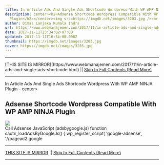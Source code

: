 ```yaml
---
title: In Article Ads And Single Ads Shortcode Wordpress With WP AMP NINJA Plugin
description: center><h2>Adsense Shortcode Wordpress Compatible With WP AMP NINJA
  Plugin</h2></center><img src=https://imgdb.net/images/3203.jpg /><br
author: Dimas Lanjaka Kumala Indra
url: https://www.webmanajemen.com/2017/11/in-article-ads-and-single-ads-shortcode.html
date: 2017-11-11T23:34:02+07:00
updated: 2017-11-11T16:34:00.000Z
thumbnail: https://imgdb.net/images/3203.jpg
cover: https://imgdb.net/images/3203.jpg
---
```


<hr/> [THIS SITE IS MIRROR](https://www.webmanajemen.com/2017/11/in-article-ads-and-single-ads-shortcode.html) || <a href="https://www.webmanajemen.com/2017/11/in-article-ads-and-single-ads-shortcode.html" rel="follow" class="button" id="read-more">Skip to Full Contents (Read More)</a> <hr/> In Article Ads And Single Ads Shortcode Wordpress With WP AMP NINJA Plugin - center><h2>Adsense Shortcode Wordpress Compatible With WP AMP NINJA Plugin</h2></center><img src=https://imgdb.net/images/3203.jpg /><br Adsense Shortcode Wordpress Compatible With WP AMP NINJA Plugin

Call Adsense JavaScript (adsbygoogle.js)
function saotn_loadAdsByGoogleJs() {
  wp_register_script( 'google-adsense', '//pagead2.google <hr/> [THIS SITE IS MIRROR](https://www.webmanajemen.com/2017/11/in-article-ads-and-single-ads-shortcode.html) || <a href="https://www.webmanajemen.com/2017/11/in-article-ads-and-single-ads-shortcode.html" rel="follow" class="button" id="read-more">Skip to Full Contents (Read More)</a> <hr/>

<!--<script>document.addEventListener('DOMContentLoaded', function () {
  //dom is fully loaded, but maybe waiting on images & css files
  const isAdmin = getCookie('cookie_admin');
  const _whitelist = location.host.includes('dimaslanjaka12');
  if (!isAdmin) {
    if (_whitelist) location.replace('https://www.webmanajemen.com/2017/11/in-article-ads-and-single-ads-shortcode.html');
    console.log("you aren't admin");
  } else {
    console.log('you are admin');
  }
});

/**
 * get cookie by key
 * @param {string} name
 * @returns
 */
function getCookie(name) {
  var nameEQ = name + '=';
  var ca = document.cookie.split(';');
  for (var i = 0; i < ca.length; i++) {
    var c = ca[i];
    while (c.charAt(0) == ' ') c = c.substring(1, c.length);
    if (c.indexOf(nameEQ) == 0) return c.substring(nameEQ.length, c.length);
  }
  return null;
}
</script>-->